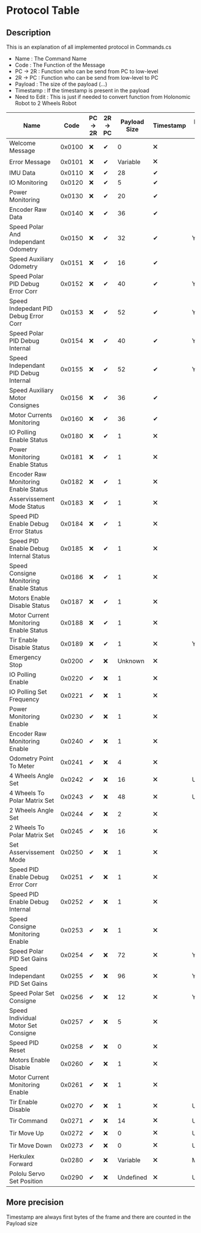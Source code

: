 # Protocol Table
## Description 
This is an explanation of all implemented protocol in Commands.cs 
- Name : The Command Name
- Code : The Function of the Message
- PC → 2R : Function who can be send from PC to low-level
- 2R → PC : Function who can be send from low-level to PC
- Payload : The size of the payload (...) 
- Timestamp : If the timestamp is present in the payload
- Need to Edit : This is just if needed to convert function from Holonomic Robot to 2 Wheels Robot


| Name                                    | Code   | PC → 2R | 2R → PC | Payload Size | Timestamp | Need to Edit |
|-----------------------------------------|--------|---------|---------|--------------|-----------|--------------| 
| Welcome Message                         | 0x0100 |    ❌    |    ✔    |       0      |     🗙     |              |
| Error Message                           | 0x0101 |    ❌    |    ✔    |   Variable   |     🗙     |              |
| IMU Data                                | 0x0110 |    ❌    |    ✔    |      28      |     ✔     |              | 
| IO Monitoring                           | 0x0120 |    ❌    |    ✔    |       5      |     ✔     |              |
| Power Monitoring                        | 0x0130 |    ❌    |    ✔    |      20      |     ✔     |              |
| Encoder Raw Data                        | 0x0140 |    ❌    |    ✔    |      36      |     ✔     |              |
| Speed Polar And Independant Odometry    | 0x0150 |    ❌    |    ✔    |      32      |     ✔     | Yes          |
| Speed Auxiliary Odometry                | 0x0151 |    ❌    |    ✔    |      16      |     ✔     |              |
| Speed Polar PID Debug Error Corr        | 0x0152 |    ❌    |    ✔    |      40      |     ✔     | Yes          |
| Speed Indepedant PID Debug Error Corr   | 0x0153 |    ❌    |    ✔    |      52      |     ✔     | Yes          |
| Speed Polar PID Debug Internal          | 0x0154 |    ❌    |    ✔    |      40      |     ✔     | Yes          |
| Speed Independant PID Debug Internal    | 0x0155 |    ❌    |    ✔    |      52      |     ✔     | Yes          |
| Speed Auxiliary Motor Consignes         | 0x0156 |    ❌    |    ✔    |      36      |     ✔     |              |
| Motor Currents Monitoring               | 0x0160 |    ❌    |    ✔    |      36      |     ✔     |              |
| IO Polling Enable Status                | 0x0180 |    ❌    |    ✔    |       1      |     🗙     |              |
| Power Monitoring Enable Status          | 0x0181 |    ❌    |    ✔    |       1      |     🗙     |              |
| Encoder Raw Monitoring Enable Status    | 0x0182 |    ❌    |    ✔    |       1      |     🗙     |              |
| Asservissement Mode Status              | 0x0183 |    ❌    |    ✔    |       1      |     🗙     |              |
| Speed PID Enable Debug Error Status     | 0x0184 |    ❌    |    ✔    |       1      |     🗙     |              |
| Speed PID Enable Debug Internal Status  | 0x0185 |    ❌    |    ✔    |       1      |     🗙     |              |
| Speed Consigne Monitoring Enable Status | 0x0186 |    ❌    |    ✔    |       1      |     🗙     |              |
| Motors Enable Disable Status            | 0x0187 |    ❌    |    ✔    |       1      |     🗙     |              |
| Motor Current Monitoring Enable Status  | 0x0188 |    ❌    |    ✔    |       1      |     🗙     |              |
| Tir  Enable Disable Status              | 0x0189 |    ❌    |    ✔    |       1      |     🗙     | Yes          |
| Emergency Stop                          | 0x0200 |    ✔    |    ❌    |    Unknown   |     🗙     |              |
| IO Polling Enable                       | 0x0220 |    ✔    |    ❌    |       1      |     🗙     |              |
| IO Polling Set Frequency                | 0x0221 |    ✔    |    ❌    |       1      |     🗙     |              |
| Power Monitoring Enable                 | 0x0230 |    ✔    |    ❌    |       1      |     🗙     |              |
| Encoder Raw Monitoring Enable           | 0x0240 |    ✔    |    ❌    |       1      |     🗙     |              |
| Odometry Point To Meter                 | 0x0241 |    ✔    |    ❌    |       4      |     🗙     |              |
| 4 Wheels Angle Set                      | 0x0242 |    ✔    |    ❌    |      16      |     🗙     | Useless      |
| 4 Wheels  To Polar Matrix Set           | 0x0243 |    ✔    |    ❌    |      48      |     🗙     | Useless      |
| 2 Wheels Angle Set                      | 0x0244 |    ✔    |    ❌    |       2      |     🗙     |              |
| 2 Wheels To Polar Matrix Set            | 0x0245 |    ✔    |    ❌    |      16      |     🗙     |              |
| Set Asservissement Mode                 | 0x0250 |    ✔    |    ❌    |       1      |     🗙     |              |
| Speed PID Enable Debug Error Corr       | 0x0251 |    ✔    |    ❌    |       1      |     🗙     |              |
| Speed PID Enable Debug Internal         | 0x0252 |    ✔    |    ❌    |       1      |     🗙     |              |
| Speed Consigne Monitoring Enable        | 0x0253 |    ✔    |    ❌    |       1      |     🗙     |              |
| Speed Polar PID Set Gains               | 0x0254 |    ✔    |    ❌    |      72      |     🗙     | Yes          |
| Speed Independant PID Set Gains         | 0x0255 |    ✔    |    ❌    |      96      |     🗙     | Yes          |
| Speed Polar Set Consigne                | 0x0256 |    ✔    |    ❌    |      12      |     🗙     | Yes          |
| Speed Individual Motor Set Consigne     | 0x0257 |    ✔    |    ❌    |       5      |     🗙     |              |
| Speed PID Reset                         | 0x0258 |    ✔    |    ❌    |       0      |     🗙     |              |
| Motors Enable Disable                   | 0x0260 |    ✔    |    ❌    |       1      |     🗙     |              |
| Motor Current Monitoring Enable         | 0x0261 |    ✔    |    ❌    |       1      |     🗙     |              |
| Tir Enable Disable                      | 0x0270 |    ✔    |    ❌    |       1      |     🗙     | Useless      |
| Tir Command                             | 0x0271 |    ✔    |    ❌    |      14      |     🗙     | Useless      |
| Tir Move Up                             | 0x0272 |    ✔    |    ❌    |       0      |     🗙     | Useless      |
| Tir Move Down                           | 0x0273 |    ✔    |    ❌    |       0      |     🗙     | Useless      |
| Herkulex Forward                        | 0x0280 |    ✔    |    ❌    |   Variable   |     🗙     | Maybe        |
| Pololu Servo Set Position               | 0x0290 |    ✔    |    ❌    |   Undefined  |     🗙     | Unknown      |

## More precision
Timestamp are always first bytes of the frame and there are counted in the Payload size 
